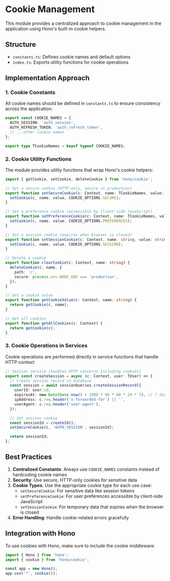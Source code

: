 # Cookie Management

This module provides a centralized approach to cookie management in the application using Hono's built-in cookie helpers.

## Structure

- `constants.ts`: Defines cookie names and default options
- `index.ts`: Exports utility functions for cookie operations

## Implementation Approach

### 1. Cookie Constants

All cookie names should be defined in `constants.ts` to ensure consistency across the application:

```typescript
export const COOKIE_NAMES = {
  AUTH_SESSION: 'auth_session',
  AUTH_REFRESH_TOKEN: 'auth_refresh_token',
  // ...other cookie names
};

export type TCookieNames = keyof typeof COOKIE_NAMES;
```

### 2. Cookie Utility Functions

The module provides utility functions that wrap Hono's cookie helpers:

```typescript
import { getCookie, setCookie, deleteCookie } from 'hono/cookie';

// Set a secure cookie (HTTP-only, secure in production)
export function setSecureCookie(c: Context, name: TCookieNames, value: string) {
  setCookie(c, name, value, COOKIE_OPTIONS.SECURE);
}

// Set a preference cookie (accessible by client-side JavaScript)
export function setPreferenceCookie(c: Context, name: TCookieNames, value: string) {
  setCookie(c, name, value, COOKIE_OPTIONS.PREFERENCES);
}

// Set a session cookie (expires when browser is closed)
export function setSessionCookie(c: Context, name: string, value: string) {
  setCookie(c, name, value, COOKIE_OPTIONS.SESSION);
}

// Delete a cookie
export function clearCookie(c: Context, name: string) {
  deleteCookie(c, name, {
    path: '/',
    secure: process.env.NODE_ENV === 'production',
  });
}

// Get a cookie value
export function getCookieValue(c: Context, name: string) {
  return getCookie(c, name);
}

// Get all cookies
export function getAllCookies(c: Context) {
  return getCookie(c);
}
```

### 3. Cookie Operations in Services

Cookie operations are performed directly in service functions that handle HTTP context:

```typescript
// Session service (handles HTTP concerns including cookies)
export const createSession = async (c: Context, user: TUser) => {
  // Create session record in database
  const session = await sessionQueries.createSessionRecord({
    userId: user.id,
    expiresAt: new Date(Date.now() + 1000 * 60 * 60 * 24 * 7), // 7 days
    ipAddress: c.req.header('x-forwarded-for') || '',
    userAgent: c.req.header('user-agent'),
  });

  // Set session cookie
  const sessionId = createId();
  setSecureCookie(c, 'AUTH_SESSION', sessionId);

  return sessionId;
};
```

## Best Practices

1. **Centralized Constants**: Always use `COOKIE_NAMES` constants instead of hardcoding cookie names
2. **Security**: Use secure, HTTP-only cookies for sensitive data
3. **Cookie Types**: Use the appropriate cookie type for each use case:
   - `setSecureCookie`: For sensitive data like session tokens
   - `setPreferenceCookie`: For user preferences accessible by client-side JavaScript
   - `setSessionCookie`: For temporary data that expires when the browser is closed
4. **Error Handling**: Handle cookie-related errors gracefully

## Integration with Hono

To use cookies with Hono, make sure to include the cookie middleware:

```typescript
import { Hono } from 'hono';
import { cookie } from 'hono/cookie';

const app = new Hono();
app.use('*', cookie());
```
